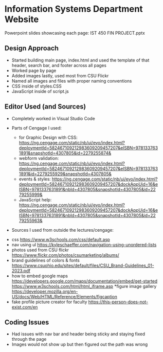 # Information Systems Department Website

Powerpoint slides showcasing each page: IST 450 FIN PROJECT.pptx

Design Approach
---------------

- Started building main page, index.html and used the template of that header, search bar, and footer across all pages
- Worked page by page
- Added images lastly, used most from CSU Flickr
- Named all images and files with proper naming conventions
- CSS inside of styles.CSS
- JavaScript inside of script.js

Editor Used (and Sources)
-------------------------

- Completely worked in Visual Studio Code
- Parts of Cengage I used:
    * for Graphic Design with CSS:
        https://ng.cengage.com/static/nb/ui/evo/index.html?deploymentId=582467109212983609209457207&eISBN=9781337631891&snapshotId=4307805&id=2279255874&
    * webform validation:
        https://ng.cengage.com/static/nb/ui/evo/index.html?deploymentId=582467109212983609209457207&eISBN=9781337631891&id=2279255929&snapshotId=4307805&
    * events & styles:
        https://ng.cengage.com/static/nb/ui/evo/index.html?deploymentId=582467109212983609209457207&dockAppUid=16&eISBN=9781337631891&nbId=4307805&snapshotId=4307805&id=2279255999&
    * JavaScript help:
        https://ng.cengage.com/static/nb/ui/evo/index.html?deploymentId=582467109212983609209457207&dockAppUid=16&eISBN=9781337631891&nbId=4307805&snapshotId=4307805&id=2279255963&
    


- Sources I used from outside the lectures/cengage:
* css
    https://www.w3schools.com/css/default.asp
* nav using ul
    https://kyleschaeffer.com/navigation-using-unordered-lists
* photos used from CSU flickr
    https://www.flickr.com/photos/csumarketing/albums/
* brand guidelines of colors & fonts
    https://www.csuohio.edu/sites/default/files/CSU_Brand-Guidelines_01-2023.pdf
* how to embed google maps
    https://developers.google.com/maps/documentation/embed/get-started
    https://www.w3schools.com/html/html_iframe.asp
*figure image gallery
    https://developer.mozilla.org/en-US/docs/Web/HTML/Reference/Elements/figcaption
* fake profile picture creator for faculty
    https://this-person-does-not-exist.com/en
    


Coding Issues
---------------

- Had issues with nav bar and header being sticky and staying fixed through the page
- Images would not show up but then figured out the path was wrong
